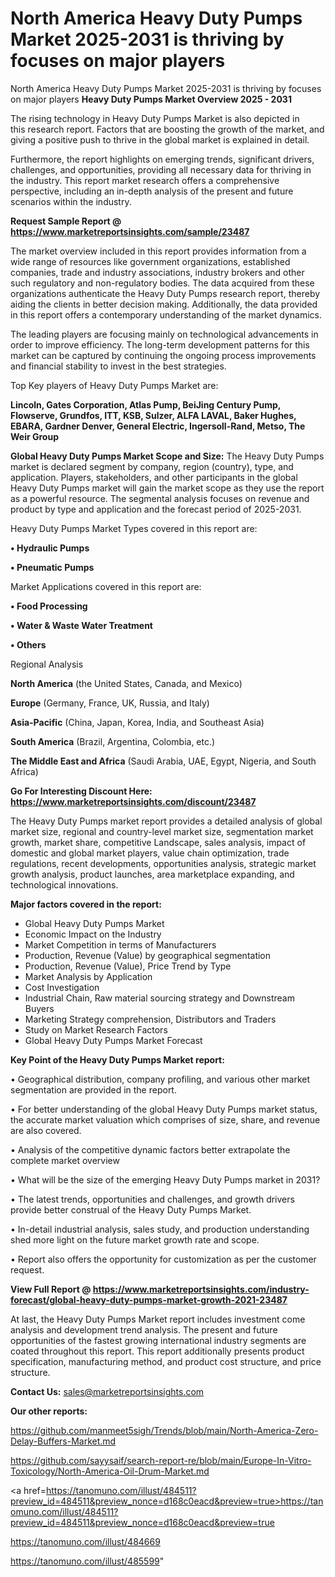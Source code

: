 # North America Heavy Duty Pumps Market 2025-2031 is thriving by focuses on major players
 North America Heavy Duty Pumps Market 2025-2031 is thriving by focuses on major players
<Strong> Heavy Duty Pumps Market Overview 2025 - 2031</strong>

The rising technology in Heavy Duty Pumps Market is also depicted in this research report. Factors that are boosting the growth of the market, and giving a positive push to thrive in the global market is explained in detail.

Furthermore, the report highlights on emerging trends, significant drivers, challenges, and opportunities, providing all necessary data for thriving in the industry. This report market research offers a comprehensive perspective, including an in-depth analysis of the present and future scenarios within the industry.

<strong>Request Sample Report @ <a href=https://www.marketreportsinsights.com/sample/23487>https://www.marketreportsinsights.com/sample/23487</a></strong>

The market overview included in this report provides information from a wide range of resources like government organizations, established companies, trade and industry associations, industry brokers and other such regulatory and non-regulatory bodies. The data acquired from these organizations authenticate the Heavy Duty Pumps research report, thereby aiding the clients in better decision making. Additionally, the data provided in this report offers a contemporary understanding of the market dynamics.

The leading players are focusing mainly on technological advancements in order to improve efficiency. The long-term development patterns for this market can be captured by continuing the ongoing process improvements and financial stability to invest in the best strategies.

Top Key players of Heavy Duty Pumps Market are:

<strong>Lincoln, Gates Corporation, Atlas Pump, BeiJing Century Pump, Flowserve, Grundfos, ITT, KSB, Sulzer, ALFA LAVAL, Baker Hughes, EBARA, Gardner Denver, General Electric, Ingersoll-Rand, Metso, The Weir Group</strong>

<strong><b>Global Heavy Duty Pumps Market Scope and Size:</b></strong>
The Heavy Duty Pumps market is declared segment by company, region (country), type, and application. Players, stakeholders, and other participants in the global Heavy Duty Pumps market will gain the market scope as they use the report as a powerful resource. The segmental analysis focuses on revenue and product by type and application and the forecast period of 2025-2031.

Heavy Duty Pumps Market Types covered in this report are:

<strong>• Hydraulic Pumps

• Pneumatic Pumps</strong>

Market Applications covered in this report are:

<strong>• Food Processing

• Water & Waste Water Treatment

• Others</strong> 

Regional Analysis

<strong>North America</strong> (the United States, Canada, and Mexico)

<strong>Europe</strong> (Germany, France, UK, Russia, and Italy)

<strong>Asia-Pacific</strong> (China, Japan, Korea, India, and Southeast Asia)

<strong>South America</strong> (Brazil, Argentina, Colombia, etc.)

<strong>The Middle East and Africa</strong> (Saudi Arabia, UAE, Egypt, Nigeria, and South Africa)

<strong>Go For Interesting Discount Here: <a href=https://www.marketreportsinsights.com/discount/23487>https://www.marketreportsinsights.com/discount/23487</a></strong>

The Heavy Duty Pumps market report provides a detailed analysis of global market size, regional and country-level market size, segmentation market growth, market share, competitive Landscape, sales analysis, impact of domestic and global market players, value chain optimization, trade regulations, recent developments, opportunities analysis, strategic market growth analysis, product launches, area marketplace expanding, and technological innovations.

<strong><b>Major factors covered in the report:</b></strong>
<ul>
  <li>Global Heavy Duty Pumps Market </li>
  <li>Economic Impact on the Industry</li>
  <li>Market Competition in terms of Manufacturers</li>
  <li>Production, Revenue (Value) by geographical segmentation</li>
  <li>Production, Revenue (Value), Price Trend by Type</li>
  <li>Market Analysis by Application</li>
  <li>Cost Investigation</li>
  <li>Industrial Chain, Raw material sourcing strategy and Downstream Buyers</li>
  <li>Marketing Strategy comprehension, Distributors and Traders</li>
  <li>Study on Market Research Factors</li>
  <li>Global Heavy Duty Pumps Market Forecast</li>
</ul>

<strong><b>Key Point of the Heavy Duty Pumps Market report:</b></strong>

• Geographical distribution, company profiling, and various other market segmentation are provided in the report.

• For better understanding of the global Heavy Duty Pumps market status, the accurate market valuation which comprises of size, share, and revenue are also covered.

• Analysis of the competitive dynamic factors better extrapolate the complete market overview

• What will be the size of the emerging Heavy Duty Pumps market in 2031?

• The latest trends, opportunities and challenges, and growth drivers provide better construal of the Heavy Duty Pumps Market.

• In-detail industrial analysis, sales study, and production understanding shed more light on the future market growth rate and scope.

• Report also offers the opportunity for customization as per the customer request.

<strong><b>View Full Report @ <a href=https://www.marketreportsinsights.com/industry-forecast/global-heavy-duty-pumps-market-growth-2021-23487>https://www.marketreportsinsights.com/industry-forecast/global-heavy-duty-pumps-market-growth-2021-23487</a></b></strong>


At last, the Heavy Duty Pumps Market report includes investment come analysis and development trend analysis. The present and future opportunities of the fastest growing international industry segments are coated throughout this report. This report additionally presents product specification, manufacturing method, and product cost structure, and price structure.

<strong>Contact Us:</strong>
sales@marketreportsinsights.com

<strong>Our other reports:</strong>

<a href=https://github.com/manmeet5sigh/Trends/blob/main/North-America-Zero-Delay-Buffers-Market.md>https://github.com/manmeet5sigh/Trends/blob/main/North-America-Zero-Delay-Buffers-Market.md</a>

<a href=https://github.com/sayysaif/search-report-re/blob/main/Europe-In-Vitro-Toxicology/North-America-Oil-Drum-Market.md>https://github.com/sayysaif/search-report-re/blob/main/Europe-In-Vitro-Toxicology/North-America-Oil-Drum-Market.md</a>

<a href=https://tanomuno.com/illust/484511?preview_id=484511&preview_nonce=d168c0eacd&preview=true>https://tanomuno.com/illust/484511?preview_id=484511&preview_nonce=d168c0eacd&preview=true</a>

<a href=https://tanomuno.com/illust/484669>https://tanomuno.com/illust/484669</a>

<a href=https://tanomuno.com/illust/485599>https://tanomuno.com/illust/485599</a>"
